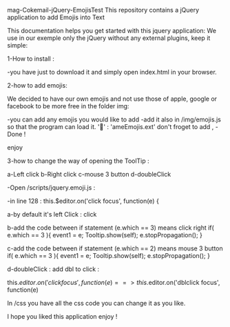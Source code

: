 mag-Cokemail-jQuery-EmojisTest
This repository contains a jQuery application to add Emojis into Text

This documentation helps you get started with this jquery application: We use in our exemple only the jQuery without any external plugins, keep it simple:

1-How to install :

-you have just to download it and simply open index.html in your browser.

2-how to add emojis:

We decided to have our own emojis and not use those of apple, google or facebook to be more free in the folder img:

-you can add any emojis you would like to add -add it also in /img/emojis.js so that the program can load it. ':key:' : 'ameEmojis.ext' don't froget to add , -Done ! 

enjoy

3-how to change the way of opening the ToolTip :

a-Left click b-Right click c-mouse 3 button d-doubleClick

-Open /scripts/jquery.emoji.js :

-in line 128 : this.$editor.on('click focus', function(e) {

a-by default it's left Click : click

b-add the code between if statement (e.which == 3) means click right if( e.which == 3 ){ event1 = e; Tooltip.show(self); e.stopPropagation(); }

c-add the code between if statement (e.which == 2) means mouse 3 button if( e.which == 3 ){ event1 = e; Tooltip.show(self); e.stopPropagation(); }

d-doubleClick : add dbl to click :

this.$editor.on('click focus', function(e) ==> this.$editor.on('dblclick focus', function(e)

In /css you have all the css code you can change it as you like.

I hope you liked this application enjoy !
